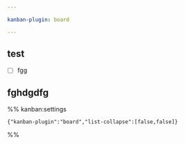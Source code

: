 ```yaml
---

kanban-plugin: board

---
```


## test

- [ ] fgg


## fghdgdfg





%% kanban:settings
```
{"kanban-plugin":"board","list-collapse":[false,false]}
```
%%